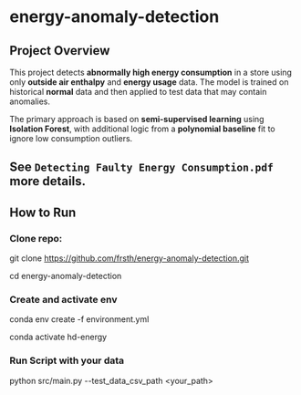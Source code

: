 # energy-anomaly-detection


##  Project Overview

This project detects **abnormally high energy consumption** in a store using only **outside air enthalpy** and **energy usage** data. The model is trained on historical **normal** data and then applied to test data that may contain anomalies. 

The primary approach is based on **semi-supervised learning** using **Isolation Forest**, with additional logic from a **polynomial baseline** fit to ignore low consumption outliers.

See `Detecting Faulty Energy Consumption.pdf` more details.
---

## How to Run

### Clone repo:
git clone https://github.com/frsth/energy-anomaly-detection.git

cd energy-anomaly-detection


### Create and activate env
conda env create -f environment.yml

conda activate hd-energy

### Run Script with your data
python src/main.py --test_data_csv_path <your_path>

